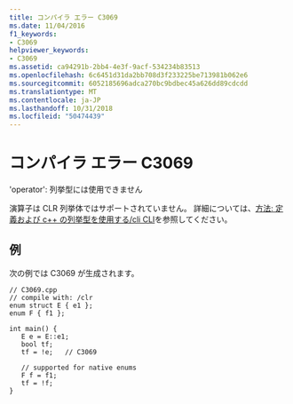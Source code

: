 ```yaml
---
title: コンパイラ エラー C3069
ms.date: 11/04/2016
f1_keywords:
- C3069
helpviewer_keywords:
- C3069
ms.assetid: ca94291b-2bb4-4e3f-9acf-534234b83513
ms.openlocfilehash: 6c6451d31da2bb708d3f233225be713981b062e6
ms.sourcegitcommit: 6052185696adca270bc9bdbec45a626dd89cdcdd
ms.translationtype: MT
ms.contentlocale: ja-JP
ms.lasthandoff: 10/31/2018
ms.locfileid: "50474439"
---
```

# <a name="compiler-error-c3069"></a>コンパイラ エラー C3069

'operator': 列挙型には使用できません

演算子は CLR 列挙体ではサポートされていません。  詳細については、[方法: 定義および c++ の列挙型を使用する/cli CLI](../../dotnet/how-to-define-and-consume-enums-in-cpp-cli.md)を参照してください。

## <a name="example"></a>例

次の例では C3069 が生成されます。

```
// C3069.cpp
// compile with: /clr
enum struct E { e1 };
enum F { f1 };

int main() {
   E e = E::e1;
   bool tf;
   tf = !e;   // C3069

   // supported for native enums
   F f = f1;
   tf = !f;
}
```